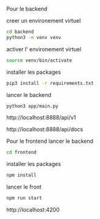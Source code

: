 
Pour le backend

creer un environement virtuel
```bash
cd backend
python3 -m venv venv
```

activer l' environement virtuel
```bash
source venv/bin/activate
```
installer les packages
```bash
pip3 install -r requirements.txt
```
lancer le backend
```bash
python3 app/main.py 
```

http://localhost:8888/api/v1

http://localhost:8888/api/docs

Pour le frontend
lancer le backend
```bash
cd frontend
```
installer les packages
```bash
npm install
```
lancer le front
```bash
npm run start
```

http://localhost:4200
